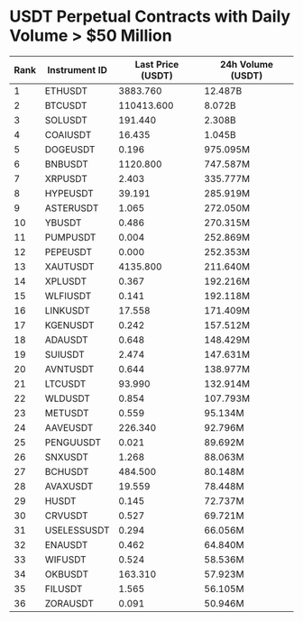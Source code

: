# USDT Perpetual Contracts with Daily Volume > $50 Million

| Rank | Instrument ID | Last Price (USDT) | 24h Volume (USDT) |
|------|---------------|-------------------|-------------------|
| 1 | ETHUSDT | 3883.760 | 12.487B |
| 2 | BTCUSDT | 110413.600 | 8.072B |
| 3 | SOLUSDT | 191.440 | 2.308B |
| 4 | COAIUSDT | 16.435 | 1.045B |
| 5 | DOGEUSDT | 0.196 | 975.095M |
| 6 | BNBUSDT | 1120.800 | 747.587M |
| 7 | XRPUSDT | 2.403 | 335.777M |
| 8 | HYPEUSDT | 39.191 | 285.919M |
| 9 | ASTERUSDT | 1.065 | 272.050M |
| 10 | YBUSDT | 0.486 | 270.315M |
| 11 | PUMPUSDT | 0.004 | 252.869M |
| 12 | PEPEUSDT | 0.000 | 252.353M |
| 13 | XAUTUSDT | 4135.800 | 211.640M |
| 14 | XPLUSDT | 0.367 | 192.216M |
| 15 | WLFIUSDT | 0.141 | 192.118M |
| 16 | LINKUSDT | 17.558 | 171.409M |
| 17 | KGENUSDT | 0.242 | 157.512M |
| 18 | ADAUSDT | 0.648 | 148.429M |
| 19 | SUIUSDT | 2.474 | 147.631M |
| 20 | AVNTUSDT | 0.644 | 138.977M |
| 21 | LTCUSDT | 93.990 | 132.914M |
| 22 | WLDUSDT | 0.854 | 107.793M |
| 23 | METUSDT | 0.559 | 95.134M |
| 24 | AAVEUSDT | 226.340 | 92.796M |
| 25 | PENGUUSDT | 0.021 | 89.692M |
| 26 | SNXUSDT | 1.268 | 88.063M |
| 27 | BCHUSDT | 484.500 | 80.148M |
| 28 | AVAXUSDT | 19.559 | 78.448M |
| 29 | HUSDT | 0.145 | 72.737M |
| 30 | CRVUSDT | 0.527 | 69.721M |
| 31 | USELESSUSDT | 0.294 | 66.056M |
| 32 | ENAUSDT | 0.462 | 64.840M |
| 33 | WIFUSDT | 0.524 | 58.536M |
| 34 | OKBUSDT | 163.310 | 57.923M |
| 35 | FILUSDT | 1.565 | 56.105M |
| 36 | ZORAUSDT | 0.091 | 50.946M |
